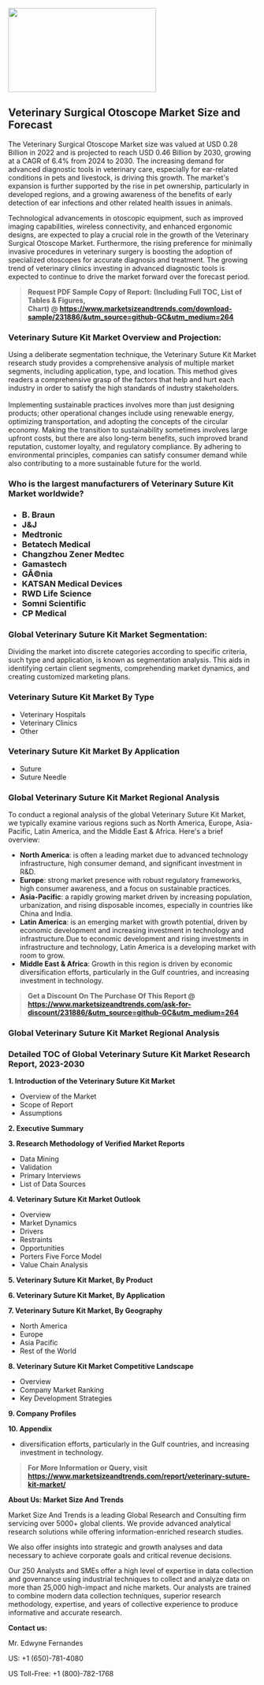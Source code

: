 <p><img class="alignnone size-medium wp-image-20088" src="https://ffe5etoiles.com/wp-content/uploads/2024/12/MST1-300x171.png" alt="" width="300" height="171" /></p><h2>Veterinary Surgical Otoscope Market Size and Forecast</h2><p>The Veterinary Surgical Otoscope Market size was valued at USD 0.28 Billion in 2022 and is projected to reach USD 0.46 Billion by 2030, growing at a CAGR of 6.4% from 2024 to 2030. The increasing demand for advanced diagnostic tools in veterinary care, especially for ear-related conditions in pets and livestock, is driving this growth. The market's expansion is further supported by the rise in pet ownership, particularly in developed regions, and a growing awareness of the benefits of early detection of ear infections and other related health issues in animals.</p><p>Technological advancements in otoscopic equipment, such as improved imaging capabilities, wireless connectivity, and enhanced ergonomic designs, are expected to play a crucial role in the growth of the Veterinary Surgical Otoscope Market. Furthermore, the rising preference for minimally invasive procedures in veterinary surgery is boosting the adoption of specialized otoscopes for accurate diagnosis and treatment. The growing trend of veterinary clinics investing in advanced diagnostic tools is expected to continue to drive the market forward over the forecast period.</p></p><blockquote id="" class=""><strong>Request PDF Sample Copy of Report: (Including Full TOC, List of Tables &amp; Figures, Chart)&nbsp;@&nbsp;<strong><a href="https://www.marketsizeandtrends.com/download-sample/231886/&utm_source=github-GC&utm_medium=264" target="_blank">https://www.marketsizeandtrends.com/download-sample/231886/&utm_source=github-GC&utm_medium=264</a></strong></strong></blockquote><h3 id="" class="">Veterinary Suture Kit Market&nbsp;Overview and Projection:</h3><p id="" class="">Using a deliberate segmentation technique, the Veterinary Suture Kit Market research study provides a comprehensive analysis of multiple market segments, including application, type, and location. This method gives readers a comprehensive grasp of the factors that help and hurt each industry in order to satisfy the high standards of industry stakeholders. <br /> <br />Implementing sustainable practices involves more than just designing products; other operational changes include using renewable energy, optimizing transportation, and adopting the concepts of the circular economy. Making the transition to sustainability sometimes involves large upfront costs, but there are also long-term benefits, such improved brand reputation, customer loyalty, and regulatory compliance. By adhering to environmental principles, companies can satisfy consumer demand while also contributing to a more sustainable future for the world.</p><h3 id="" class="">Who is the largest manufacturers of&nbsp;Veterinary Suture Kit Market worldwide?</h3><h3 class=""><p><ul><li>B. Braun </li><li> J&J </li><li> Medtronic </li><li> Betatech Medical </li><li> Changzhou Zener Medtec </li><li> Gamastech </li><li> GÃ©nia </li><li> KATSAN Medical Devices </li><li> RWD Life Science </li><li> Somni Scientific </li><li> CP Medical</li></ul></p></h3><h3 id="" class="">Global&nbsp;Veterinary Suture Kit Market Segmentation:</h3><p id="" class="">Dividing the market into discrete categories according to specific criteria, such type and application, is known as segmentation analysis. This aids in identifying certain client segments, comprehending market dynamics, and creating customized marketing plans.</p><h3 id="" class="">Veterinary Suture Kit Market&nbsp;By Type</h3><p><p><ul><li>Veterinary Hospitals</li><li> Veterinary Clinics</li><li> Other</p></li></ul></p></p><h3 id="" class="">Veterinary Suture Kit Market&nbsp;By Application</h3><p class=""><p><ul><li>Suture</li><li> Suture Needle</li></ul></p></p><h3 id="" class="">Global Veterinary Suture Kit Market Regional Analysis</h3><p id="" class="">To conduct a regional analysis of the global Veterinary Suture Kit Market, we typically examine various regions such as North America, Europe, Asia-Pacific, Latin America, and the Middle East &amp; Africa. Here's a brief overview:</p><ul><li><strong>North America</strong>: is often a leading market due to advanced technology infrastructure, high consumer demand, and significant investment in R&amp;D.</li><li><strong>Europe</strong>: strong market presence with robust regulatory frameworks, high consumer awareness, and a focus on sustainable practices.</li><li><strong>Asia-Pacific</strong>: a rapidly growing market driven by increasing population, urbanization, and rising disposable incomes, especially in countries like China and India.</li><li><strong>Latin America</strong>: is an emerging market with growth potential, driven by economic development and increasing investment in technology and infrastructure.Due to economic development and rising investments in infrastructure and technology, Latin America is a developing market with room to grow.</li><li><strong>Middle East &amp; Africa</strong>: Growth in this region is driven by economic diversification efforts, particularly in the Gulf countries, and increasing investment in technology.</li></ul><blockquote id="" class=""><strong>Get a Discount On The Purchase Of This Report @ <strong><a href="https://www.marketsizeandtrends.com/ask-for-discount/231886/&utm_source=github-GC&utm_medium=264" target="_blank">https://www.marketsizeandtrends.com/ask-for-discount/231886/&utm_source=github-GC&utm_medium=264</a></strong></strong></blockquote><h3 id="" class="">Global Veterinary Suture Kit Market Regional Analysis</h3><h3 id="" class="">Detailed TOC of Global Veterinary Suture Kit Market Research Report, 2023-2030</h3><p id="" class=""><strong>1. Introduction of the Veterinary Suture Kit Market</strong></p><ul><li>Overview of the Market</li><li>Scope of Report</li><li>Assumptions</li></ul><p id="" class=""><strong>2. Executive Summary</strong></p><p id="" class=""><strong>3. Research Methodology of Verified Market Reports</strong></p><ul><li>Data Mining</li><li>Validation</li><li>Primary Interviews</li><li>List of Data Sources</li></ul><p id="" class=""><strong>4. Veterinary Suture Kit Market Outlook</strong></p><ul><li>Overview</li><li>Market Dynamics</li><li>Drivers</li><li>Restraints</li><li>Opportunities</li><li>Porters Five Force Model</li><li>Value Chain Analysis</li></ul><p id="" class=""><strong>5. Veterinary Suture Kit Market, By Product</strong></p><p id="" class=""><strong>6. Veterinary Suture Kit Market, By Application</strong></p><p id="" class=""><strong>7. Veterinary Suture Kit Market, By Geography</strong></p><ul><li>North America</li><li>Europe</li><li>Asia Pacific</li><li>Rest of the World</li></ul><p id="" class=""><strong>8. Veterinary Suture Kit Market Competitive Landscape</strong></p><ul><li>Overview</li><li>Company Market Ranking</li><li>Key Development Strategies</li></ul><p id="" class=""><strong>9. Company Profiles</strong></p><p id="" class=""><strong>10. Appendix</strong></p><ul><li>diversification efforts, particularly in the Gulf countries, and increasing investment in technology.</li></ul><blockquote id="" class=""><strong>For More Information or Query, visit <strong><strong><a href="https://www.marketsizeandtrends.com/report/veterinary-suture-kit-market/" target="_blank">https://www.marketsizeandtrends.com/report/veterinary-suture-kit-market/</a></strong></strong></strong></blockquote><p id="" class=""><strong>About Us: Market Size And Trends</strong></p><p id="" class="">Market Size And Trends is a leading Global Research and Consulting firm servicing over 5000+ global clients. We provide advanced analytical research solutions while offering information-enriched research studies.</p><p id="" class="">We also offer insights into strategic and growth analyses and data necessary to achieve corporate goals and critical revenue decisions.</p><p id="" class="">Our 250 Analysts and SMEs offer a high level of expertise in data collection and governance using industrial techniques to collect and analyze data on more than 25,000 high-impact and niche markets. Our analysts are trained to combine modern data collection techniques, superior research methodology, expertise, and years of collective experience to produce informative and accurate research.</p><p id="" class=""><strong>Contact us:</strong></p><p id="" class="">Mr. Edwyne Fernandes</p><p id="" class="">US: +1 (650)-781-4080</p><p id="" class="">US Toll-Free: +1 (800)-782-1768</p>
